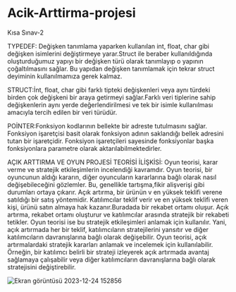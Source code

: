 # Acik-Arttirma-projesi
Kısa Sınav-2


TYPEDEF: Değişken tanımlama yaparken kullanılan int, float, char gibi değişken isimlerini değiştirmeye yarar.Struct  ile beraber kullanıldığında oluşturduğumuz yapıyı bir değişken türü olarak tanımlayıp o yapının çoğaltılmasını sağlar. Bu yapıdan değişken tanımlamak için tekrar struct deyiminin kullanılmamıza gerek kalmaz.

STRUCT:İnt, float, char gibi farklı tipteki değişkenleri veya aynı türdeki birden çok değişkeni bir araya getirmeyi sağlar.Farklı veri tiplerine sahip değişkenlerin aynı yerde değerlendirilmesi ve tek bir isimle kullanılması amacıyla tercih edilen bir veri türüdür.

POİNTER:Fonksiyon kodlarının bellekte bir adreste tutulmasını sağlar.
Fonksiyon işaretçisi basit olarak fonksiyon adının saklandığı bellek adresini tutan bir işaretçidir.
Fonksiyon işaretçileri sayesinde fonksiyonlar başka fonksiyonlara parametre olarak aktarılabilmektedirler.

AÇIK ARTTIRMA VE OYUN PROJESİ TEORİSİ İLİŞKİSİ:
Oyun teorisi, karar verme ve stratejik etkileşimlerin incelendiği kavramdır. Oyun teorisi, bir oyuncunun aldığı kararın, diğer oyuncuların kararlarına bağlı olarak nasıl değişebileceğini gözlemler. Bu, genellikle tartışma,fikir alişverişi gibi durumları ortaya çıkarır.
Açık artırma, bir ürünün v en yüksek teklifi verene satıldığı bir satış yöntemidir. Katılımcılar teklif verir ve en yüksek teklifi veren kişi, ürünü satın almaya hak kazanır.Buradada bir rekabet ortamı oluşur.
Açık artırma, rekabet ortamı oluşturur ve katılımcılar arasında stratejik bir rekabeti tetikler. Oyun teorisi ise bu stratejik etkileşimleri anlamak için kullanılır. Yani, açık artırmada her bir teklif, katılımcıların stratejilerini yansıtır ve diğer katılımcıların davranışlarına bağlı olarak değişebilir.
Oyun teorisi, açık artırmalardaki stratejik kararları anlamak ve incelemek için kullanılabilir. Örneğin, bir katılımcı belirli bir strateji izleyerek açık artırmada avantaj sağlamaya çalışabilir veya diğer katılımcıların davranışlarına bağlı olarak stratejisini değiştirebilir.



![Ekran görüntüsü 2023-12-24 152856](https://github.com/iremmozcan/Acik-Arttirma-projesi/assets/153441154/5ff65d8d-7ca3-431a-870f-49250e1ec3ab)


